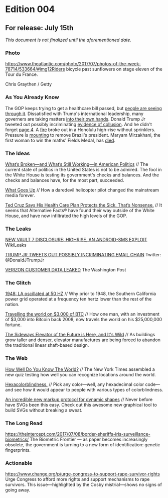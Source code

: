 # Edition 004

## For release: July 15th

_This document is not finalized until the aforementioned date._

### Photo

https://www.theatlantic.com/photo/2017/07/photos-of-the-week-78714/533664/#img12Riders bicycle past sunflowers on stage eleven of the Tour du France.

Chris Graythen / Getty

### As You Already Know
The GOP keeps trying to get a healthcare bill passed, but [people are seeing through it](https://www.nytimes.com/2017/07/15/health/senate-health-care-obamacare.html). Dissatisfied with Trump's international leadership, many governers are taking matters [into their own hands](https://www.nytimes.com/2017/07/15/us/trump-governors-diplomatic-missions.html). Donald Trump Jr tweeted out possibly incriminating [evidence of collusion](https://twitter.com/DonaldJTrumpJr/status/884789418455953413). And he didn't forget [page 4](https://twitter.com/DonaldJTrumpJr/status/884789839522140166). A [fire](https://www.theatlantic.com/news/archive/2017/07/honolulu-fire/533796/) broke out in a Honolulu high-rise without sprinklers. Pressure is [mounting](https://theintercept.com/2017/07/12/as-momentum-grows-to-remove-brazils-president-new-pressure-campaign-sparks-rage/) to remove Brazil's president. Maryam Mirzakhani, the first woman to win the maths' Fields Medal, has [died](http://www.bbc.com/news/science-environment-40617094).

### The Ideas

[What’s Broken—and What’s Still Working—in American Politics](https://www.theatlantic.com/politics/archive/2017/07/checks-balances/533511/) // The current state of politics in the United States is not to be admired. The fool in the White House is testing its government's checks and balances. And the checks and balances have, for the most part, succeeded.

[What Goes Up](http://epicmagazine.com/whatgoesup/) // How a daredevil helicopter pilot changed the mainstream media forever.

[Ted Cruz Says His Health Care Plan Protects the Sick. That’s Nonsense.](http://www.slate.com/blogs/moneybox/2017/07/14/ted_cruz_claims_his_health_care_plan_protects_sick_americans_nope.html) // It seems that Alternative Facts® have found their way outside of the White House, and have now infiltrated the high levels of the GOP.

### The Leaks

[NEW VAULT 7 DISCLOSURE: HIGHRISE, AN ANDROID-SMS EXPLOIT](https://wikileaks.org/vault7/#Highrise)
WikiLeaks

[TRUMP JR TWEETS OUT POSSIBLY INCRIMINATING EMAIL CHAIN](https://twitter.com/DonaldJTrumpJr/status/884789418455953413)
Twitter: @DonaldJTrumpJr

[VERIZON CUSTOMER DATA LEAKED](https://www.washingtonpost.com/business/economy/verizon-confirms-data-of-6-million-customers-was-leaked/2017/07/13/f9340746-67d4-11e7-8eb5-cbccc2e7bfbf_story.html)
The Washington Post

### The Glitch
[1948: LA oscillated at 50 HZ](http://gizmodo.com/before-1948-las-power-grid-was-incompatible-with-the-r-1683629042) // Why prior to 1948, the Southern California power grid operated at a frequency ten hertz lower than the rest of the nation.

[Travelling the world on $3,000 of BTC](https://www.forbes.com/sites/bishopjordan/2017/07/07/bitcoin-millionaire/#4d4ced746261) // How one man, with an investment of $3,000 into Bitcoin back 2008, now travels the world on his $25,000,000 fortune.

[The Sideways Elevator of the Future is Here, and It's Wild](https://www.wired.com/story/the-sideways-elevator-of-the-future-is-here/) // As buildings grow taller and denser, elevator manufactures are being forced to abandon the traditional linear shaft-based design.

### The Web

[How Well Do You Know The World?](https://www.nytimes.com/interactive/2017/07/14/travel/places-to-go-quiz.html) // The New York Times assembled a new quiz testing how well you can recognize locations around the world.

[Hexacolorblindness.](http://www.colorhexa.com/87ceeb) // Pick any color—well, any hexadecimal color code—and see how it would appear to people with various types of colorblindness.

[An incredible new markup protocol for dynamic shapes](http://ivanceras.github.io/svgbob-editor/) // Never before have SVGs been this easy. Check out this awesome new graphical tool to build SVGs without breaking a sweat.

### The Long Read
https://theintercept.com/2017/07/08/border-sheriffs-iris-surveillance-biometrics/ The Biometric Frontier — as paper becomes increasingly obsolete, the government is turning to a new form of identification: genetic fingerprints.

### Actionable
https://www.change.org/p/urge-congress-to-support-rape-survivor-rights Urge Congress to afford more rights and support mechanisms to rape survivors. This issue—highlighted by the Cosby mistrial—shows no signs of going away.
